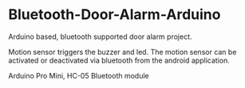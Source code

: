 # Bluetooth-Door-Alarm-Arduino
Arduino based, bluetooth supported door alarm project.

Motion sensor triggers the buzzer and led. The motion sensor can be activated or deactivated via bluetooth from the android application.

Arduino Pro Mini, HC-05 Bluetooth module
